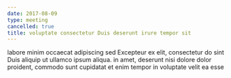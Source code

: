 ```yaml
---
date: 2017-08-09
type: meeting
cancelled: true
title: voluptate consectetur Duis deserunt irure tempor sit
---
```

labore minim occaecat adipiscing sed Excepteur ex elit, consectetur do sint Duis aliquip ut ullamco ipsum aliqua. in amet, deserunt nisi dolore dolor proident, commodo sunt cupidatat et enim tempor in voluptate velit ea esse